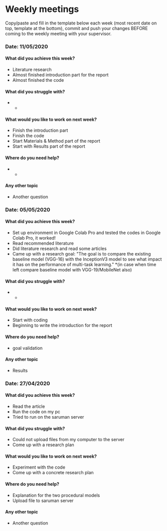 # Weekly meetings

Copy/paste and fill in the template below each week (most recent date on top, template at the bottom), commit and push your changes BEFORE coming to the weekly meeting with your supervisor.    

### Date: 11/05/2020

#### What did you achieve this week?
* Literature research
* Almost finished introduction part for the report
* Almost finished the code

#### What did you struggle with?
* -

#### What would you like to work on next week?
* Finish the introduction part
* Finish the code
* Start Materials & Method part of the report
* Start with Results part of the report


#### Where do you need help?
* -


#### Any other topic
* Another question



### Date: 05/05/2020

#### What did you achieve this week?
* Set up environment in Google Colab Pro and tested the codes in Google Colab Pro, it worked!
* Read recommended literature 
* Did literature research and read some articles
* Came up with a research goal: "The goal is to compare the existing baseline model (VGG-16) with the InceptionV3 model to see what impact it has on the performance of multi-task learning." 
	*(in case when time left compare baseline model with VGG-19/MobileNet also)

#### What did you struggle with?
* -

#### What would you like to work on next week?
* Start with coding
* Beginning to write the introduction for the report

#### Where do you need help?
* goal validation


#### Any other topic
* Results




### Date: 27/04/2020

#### What did you achieve this week?
* Read the article
* Run the code on my pc
* Tried to run on the saruman server


#### What did you struggle with?
* Could not upload files from my computer to the server
* Come up with a research plan

#### What would you like to work on next week?
* Experiment with the code
* Come up with a concrete research plan

#### Where do you need help?
* Explanation for the two procedural models
* Upload file to saruman server


#### Any other topic
* Another question


